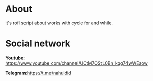 # About
it's rofl script about works with cycle for and while.

# Social network
**Youtube:** https://www.youtube.com/channel/UCtM7OStL0Bn_kqg74wWEaow

**Telegram**:https://t.me/nahuidid
